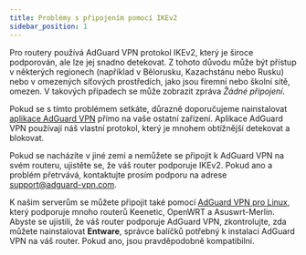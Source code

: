 ```yaml
---
title: Problémy s připojením pomocí IKEv2
sidebar_position: 1
---
```


Pro routery používá AdGuard VPN protokol IKEv2, který je široce podporován, ale lze jej snadno detekovat. Z tohoto důvodu může být přístup v některých regionech (například v Bělorusku, Kazachstánu nebo Rusku) nebo v omezených síťových prostředích, jako jsou firemní nebo školní sítě, omezen. V takových případech se může zobrazit zpráva _Žádné připojení_.

Pokud se s tímto problémem setkáte, důrazně doporučujeme nainstalovat [aplikace AdGuard VPN](https://adguard-vpn.com/en/products.html) přímo na vaše ostatní zařízení. Aplikace AdGuard VPN používají náš vlastní protokol, který je mnohem obtížnější detekovat a blokovat.

Pokud se nacházíte v jiné zemi a nemůžete se připojit k AdGuard VPN na svém routeru, ujistěte se, že váš router podporuje IKEv2. Pokud ano a problém přetrvává, kontaktujte prosím podporu na adrese [support@adguard-vpn.com](mailto:support@adguard-vpn.com).

K našim serverům se můžete připojit také pomocí [AdGuard VPN pro Linux](/adguard-vpn-for-linux/setting-up-on-a-router), který podporuje mnoho routerů Keenetic, OpenWRT a Asuswrt-Merlin. Abyste se ujistili, že váš router podporuje AdGuard VPN, zkontrolujte, zda můžete nainstalovat **Entware**, správce balíčků potřebný k instalaci AdGuard VPN na váš router. Pokud ano, jsou pravděpodobně kompatibilní.
